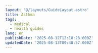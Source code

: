 ```yaml
---
layout: '@/layouts/GuideLayout.astro'
title: Asthma
tags:
  - medical
  - health guides
lang: en
publishDate: '2025-08-12T12:18:28.000Z'
updatedDate: '2025-08-13T09:48:57.000Z'
---
```



